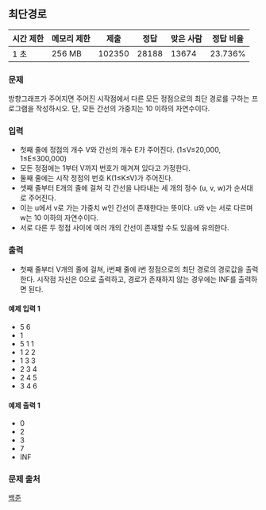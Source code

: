 ## 최단경로
 
|시간 제한|	메모리 제한|	제출|	정답|	맞은 사람|	정답 비율|
|---|---|---|---|---|---|
|1 초|	256 MB|	102350|	28188|	13674|	23.736%|

### 문제
방향그래프가 주어지면 주어진 시작점에서 다른 모든 정점으로의 최단 경로를 구하는 프로그램을 작성하시오. 
단, 모든 간선의 가중치는 10 이하의 자연수이다.

### 입력
- 첫째 줄에 정점의 개수 V와 간선의 개수 E가 주어진다. (1≤V≤20,000, 1≤E≤300,000) 
- 모든 정점에는 1부터 V까지 번호가 매겨져 있다고 가정한다. 
- 둘째 줄에는 시작 정점의 번호 K(1≤K≤V)가 주어진다. 
- 셋째 줄부터 E개의 줄에 걸쳐 각 간선을 나타내는 세 개의 정수 (u, v, w)가 순서대로 주어진다.
- 이는 u에서 v로 가는 가중치 w인 간선이 존재한다는 뜻이다. u와 v는 서로 다르며 w는 10 이하의 자연수이다.
- 서로 다른 두 정점 사이에 여러 개의 간선이 존재할 수도 있음에 유의한다.

### 출력
- 첫째 줄부터 V개의 줄에 걸쳐, i번째 줄에 i번 정점으로의 최단 경로의 경로값을 출력한다. 시작점 자신은 0으로 출력하고, 경로가 존재하지 않는 경우에는 INF를 출력하면 된다.

#### 예제 입력 1 
- 5 6
- 1
- 5 1 1
- 1 2 2
- 1 3 3
- 2 3 4
- 2 4 5
- 3 4 6

#### 예제 출력 1 
- 0
- 2
- 3
- 7
- INF

### 문제 출처
[백준](https://www.acmicpc.net/problem/1753)
